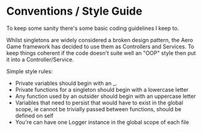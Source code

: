 # Conventions / Style Guide

To keep some sanity there's some basic coding guidelines I keep to. 

Whilst singletons are widely considered a broken design pattern, the Aero Game framework has decided to use them as Controllers and Services. To keep things coherent if the code doesn't suite well an "OOP" style then put it into a Controller/Service. 

Simple style rules:
* Private variables should begin with an _. 
* Private functions for a singleton should begin with a lowercase letter
* Any function used by an outsider should begin with an uppercase letter
* Variables that need to persist that would have to exist in the global scope, ie cannot be trivially passed between functions, should be defined on self
* You're can have one Logger instance in the global scope of each file
